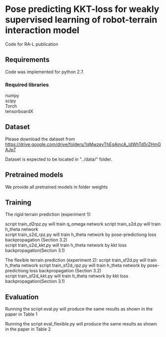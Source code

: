 # Pose predicting KKT-loss for weakly supervised learning of robot-terrain interaction model
Code for RA-L publication

## Requirements

Code was implemented for python 2.7.
### Required libraries
numpy  
scipy  
Torch  
tensorboardX  

## Dataset

Please download the dataset from https://drive.google.com/drive/folders/1qMwzeyThEgAincA_ldWhTd5rZHmGAJp7

Dataset is expected to be located in "../data/" folder.

## Pretrained models

We provide all pretrained models in folder weights

## Training 

The rigid terrain prediction (experiment 1):

script train_d2rpz.py will train q_omega network 
script train_s2d.py will train h_theta network  
script train_s2d_rpz.py will train h_theta network by pose-predictiong loss backpropagation  (Section 3.2)  
script train_s2d_kkt.py will train h_theta network by kkt loss backpropagation(Section 3.1)

The flexible terrain prediction (experiment 2):
script train_sf2d.py will train h_theta network 
script train_sf2d_rpz.py will train h_theta network by pose-predictiong loss backpropagation  (Section 3.2)  
script train_sf2d_kkt.py will train h_theta network by kkt loss backpropagation(Section 3.1)



## Evaluation

Running the script eval.py will produce the same results as shown in the paper in Table 1  

Running the script eval_flexible.py will produce the same results as shown in the paper in Table 2  
